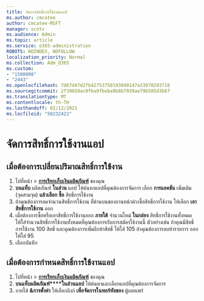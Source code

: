 ```yaml
---
title: จัดการสิทธิ์การใช้งานแอป
ms.author: cmcatee
author: cmcatee-MSFT
manager: scotv
ms.audience: Admin
ms.topic: article
ms.service: o365-administration
ROBOTS: NOINDEX, NOFOLLOW
localization_priority: Normal
ms.collection: Adm_O365
ms.custom:
- "1500008"
- "2443"
ms.openlocfilehash: 7d67d47d2fb427537501930401d7a33978293718
ms.sourcegitcommit: 2f39850ac0fba9fbeba9b8b7939ae79b505d3b67
ms.translationtype: MT
ms.contentlocale: th-TH
ms.lasthandoff: 02/12/2021
ms.locfileid: "50232422"
---
```

# <a name="manage-app-licenses"></a>จัดการสิทธิ์การใช้งานแอป

## <a name="to-change-license-quantity"></a>เมื่อต้องการเปลี่ยนปริมาณสิทธิ์การใช้งาน

1. ไปที่หน้า  >  **[การเรียกเก็บเงินผลิตภัณฑ์](https://go.microsoft.com/fwlink/p/?linkid=842054)** ของคุณ
2. **บนแท็บ** ผลิตภัณฑ์ **ในส่วน** แอป ให้ค้นหาแอปที่คุณต้องการจัดการ เลือก **การแอคชัน** เพิ่มเติม (จุดสามจุด) **แล้วเลือก ซื้อ** สิทธิ์การใช้งาน
3. ถ้าคุณต้องการลดจํานวนสิทธิ์การใช้งาน ที่ด้านบนของบานหน้าต่างซื้อสิทธิ์การใช้งาน ให้เลือก **เอาสิทธิ์การใช้งาน** ออก
4. เมื่อต้องการซื้อหรือเอาสิทธิ์การใช้งานออก **ภายใต้** จํานวนใหม่ **ในกล่อง** สิทธิ์การใช้งานทั้งหมด ให้ใส่จํานวนสิทธิ์การใช้งานทั้งหมดที่คุณต้องการกับการสมัครใช้งานนี้ ตัวอย่างเช่น ถ้าคุณมีสิทธิ์การใช้งาน 100 สิทธิ์ และคุณต้องการเพิ่มอีกห้าสิทธิ์ ให้ใส่ 105 ถ้าคุณต้องการลบห้ารายการ ออก ให้ใส่ 95
5. เลือกบันทึก

## <a name="to-assign-app-licenses"></a>เมื่อต้องการกําหนดสิทธิ์การใช้งานแอป

1. ไปที่หน้า  >  **[การเรียกเก็บเงินผลิตภัณฑ์](https://go.microsoft.com/fwlink/p/?linkid=842054)** ของคุณ
2. **บนแท็บผลิตภัณฑ์****ในส่วนแอป** ให้ค้นหาและเลือกแอปที่คุณต้องการจัดการ
3. ภายใต้ **&การตั้งค่า** ให้เลือกลิงก์ **เพื่อจัดการในพอร์ทัลของ** ผู้เผยแพร่